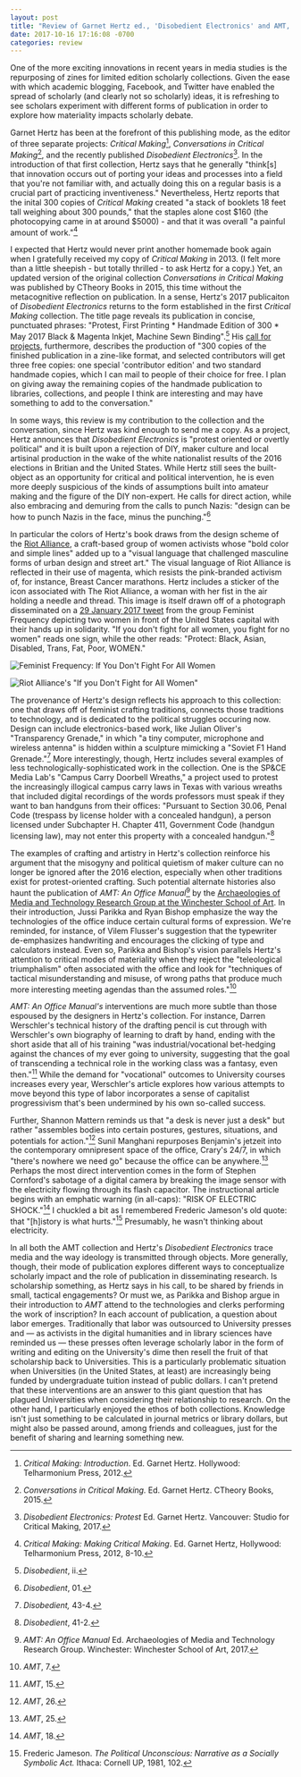 ```yaml
---
layout: post
title: "Review of Garnet Hertz ed., 'Disobedient Electronics' and AMT, 'An Office Manual'"
date: 2017-10-16 17:16:08 -0700
categories: review
---
```


One of the more exciting innovations in recent years in media studies is the repurposing of zines for limited edition scholarly collections. Given the ease with which academic blogging, Facebook, and Twitter have enabled the spread of scholarly (and clearly not so scholarly) ideas, it is refreshing to see scholars experiment with different forms of publication in order to explore how materiality impacts scholarly debate. 

Garnet Hertz has been at the forefront of this publishing mode, as the editor of three separate projects: *Critical Making*[^fn1], *Conversations in Critical Making*[^fn2], and the recently published *Disobedient Electronics*[^fn3]. In the introduction of that first collection, Hertz says that he generally "think[s] that innovation occurs out of porting your ideas and processes into a field that you're not familiar with, and actually doing this on a regular basis is a crucial part of practicing inventiveness." Nevertheless, Hertz reports that the inital 300 copies of *Critical Making* created "a stack of booklets 18 feet tall weighing about 300 pounds," that the staples alone cost $160 (the photocopying came in at around $5000) - and that it was overall "a painful amount of work."[^fn4]

I expected that Hertz would never print another homemade book again when I gratefully received my copy of *Critical Making* in 2013. (I felt more than a little sheepish - but totally thrilled - to ask Hertz for a copy.) Yet, an updated version of the original collection *Conversations in Critical Making* was published by CTheory Books in 2015, this time without the metacognitive reflection on publication. In a sense, Hertz's 2017 publicaiton of *Disobedient Electronics* returns to the form established in the first *Critical Making* collection. The title page reveals its publication in concise, punctuated phrases: "Protest, First Printing * Handmade Edition of 300 * May 2017 Black & Magenta Inkjet, Machine Sewn Binding".[^fn5] His [call for projects](http://www.disobedientelectronics.com/), furthermore, describes the production of "300 copies of the finished publication in a zine-like format, and selected contributors will get three free copies: one special 'contributor edition' and two standard handmade copies, which I can mail to people of their choice for free. I plan on giving away the remaining copies of the handmade publication to libraries, collections, and people I think are interesting and may have something to add to the conversation."

In some ways, this review is my contribution to the collection and the conversation, since Hertz was kind enough to send me a copy. As a project, Hertz announces that *Disobedient Electronics* is "protest oriented or overtly political" and it is built upon a rejection of DIY, maker culture and local artisinal production in the wake of the white nationalist results of the 2016 elections in Britian and the United States. While Hertz still sees the built-object as an opportunity for critical and political intervention, he is even more deeply suspicious of the kinds of assumptions built into amateur making and the figure of the DIY non-expert. He calls for direct action, while also embracing and demuring from the calls to punch Nazis: "design can be how to punch Nazis in the face, minus the punching."[^fn6]

In particular the colors of Hertz's book draws from the design scheme of the [Riot Alliance](http://riotalliance.com), a craft-based group of women activists whose "bold color and simple lines" added up to a "visual language that challenged masculine forms of urban design and street art." The visual language of Riot Alliance is reflected in their use of magenta, which resists the pink-branded activism of, for instance, Breast Cancer marathons. Hertz includes a sticker of the icon associated with The Riot Alliance, a woman with her fist in the air holding a needle and thread. This image is itself drawn off of a photograph disseminated on a [29 January 2017 tweet](https://twitter.com/femfreq/status/825811758216466432?lang=en) from the group Feminist Frequency depicting two women in front of the United States capital with their hands up in solidarity. "If you don't fight for all women, you fight for no women" reads one sign, while the other reads: "Protect: Black, Asian, Disabled, Trans, Fat, Poor, WOMEN." 

![Feminist Frequency: If You Don't Fight For All Women](https://pbs.twimg.com/media/C3N-oi0UcAEDbNb.jpg:large)



![Riot Alliance's "If you Don't Fight for All Women"](http://faculty.washington.edu/dkrosner/riot/img/riot.gif)

The provenance of Hertz's design reflects his approach to this collection: one that draws off of feminist crafting traditions, connects those traditions to technology, and is dedicated to the political struggles occuring now. Design can include electronics-based work, like Julian Oliver's "Transparency Grenade," in which "a tiny computer, microphone and wireless antenna" is hidden within a sculpture mimicking a "Soviet F1 Hand Grenade."[^fn7] More interestingly, though, Hertz includes several examples of less technologically-sophisticated work in the collection. One is the SP&CE Media Lab's "Campus Carry Doorbell Wreaths," a project used to protest the increasingly illogical campus carry laws in Texas with various wreaths that included digital recordings of the words professors must speak if they want to ban handguns from their offices: "Pursuant to Section 30.06, Penal Code (trespass by license holder with a concealed handgun), a person licensed under Subchapter H. Chapter 411, Government Code (handgun licensing law), may not enter this property with a concealed handgun."[^fn8]

The examples of crafting and artistry in Hertz's collection reinforce his argument that the misogyny and political quietism of maker culture can no longer be ignored after the 2016 election, especially when other traditions exist for protest-oriented crafting. Such potential alternate histories also haunt the publication of *AMT: An Office Manual*[^fn9] by the [Archaeologies of Media and Technology Research Group at the Winchester School of Art](https://www.southampton.ac.uk/amt/index.page). In their introduction, Jussi Parikka and Ryan Bishop emphasize the way the technologies of the office induce certain cultural forms of expression. We're reminded, for instance, of Vilem Flusser's suggestion that the typewriter de-emphasizes handwriting and encourages the clicking of type and calculators instead. Even so, Parikka and Bishop's vision parallels Hertz's attention to critical modes of materiality when they reject the "teleological triumphalism" often associated with the office and look for "techniques of tactical misunderstanding and misuse, of wrong paths that produce much more interesting meeting agendas than the assumed roles."[^fn10]

*AMT: An Office Manual's* interventions are much more subtle than those espoused by the designers in Hertz's collection. For instance, Darren Werschler's technical history of the drafting pencil is cut through with Werschler's own biography of learning to draft by hand, ending with the short aside that all of his training "was industrial/vocational bet-hedging against the chances of my ever going to university, suggesting that the goal of transcending a technical role in the working class was a fantasy, even then."[^fn11] While the demand for "vocational" outcomes to University courses increases every year, Werschler's article explores how various attempts to move beyond this type of labor incorporates a sense of capitalist progressivism that's been undermined by his own so-called success. 

Further, Shannon Mattern reminds us that "a desk is never just a desk" but rather "assembles bodies into certain postures, gestures, situations, and potentials for action."[^fn12] Sunil Manghani repurposes Benjamin's jetzeit into the contemporary omnipresent space of the office, Crary's 24/7, in which "there's nowhere we need go" because the office can be anywhere.[^fn13] Perhaps the most direct intervention comes in the form of Stephen Cornford's sabotage of a digital camera by breaking the image sensor with the electricity flowing through its flash capacitor. The instructional article begins with an emphatic warning (in all-caps): "RISK OF ELECTRIC SHOCK."[^fn14] I chuckled a bit as I remembered Frederic Jameson's old quote: that "[h]istory is what hurts."[^fn15] Presumably, he wasn't thinking about electricity. 

In all both the AMT collection and Hertz's *Disobedient Electronics* trace media and the way ideology is transmitted through objects. More generally, though, their mode of publication explores different ways to conceptualize scholarly impact and the role of publication in disseminating research. Is scholarship something, as Hertz says in his call, to be shared by friends in small, tactical engagements? Or must we, as Parikka and Bishop argue in their introduction to *AMT* attend to the technologies and clerks performing the work of inscription? In each account of publication, a question about labor emerges. Traditionally that labor was outsourced to University presses and — as activists in the digital humanities and in library sciences have reminded us — these presses often leverage scholarly labor in the form of writing and editing on the University's dime then resell the fruit of that scholarship back to Universities. This is a particularly problematic situation when Universities (in the United States, at least) are increasingly being funded by undergraduate tuition instead of public dollars. I can't pretend that these interventions are an answer to this giant question that has plagued Universities when considering their relationship to research. On the other hand, I particularly enjoyed the ethos of both collections. Knowledge isn't just something to be calculated in journal metrics or library dollars, but might also be passed around, among friends and colleagues, just for the benefit of sharing and learning something new. 

[^fn1]: *Critical Making: Introduction*. Ed. Garnet Hertz. Hollywood: Telharmonium Press, 2012. 
[^fn2]: *Conversations in Critical Making.* Ed. Garnet Hertz. CTheory Books, 2015. 
[^fn3]: *Disobedient Electronics: Protest* Ed. Garnet Hertz. Vancouver: Studio for Critical Making, 2017.
[^fn4]: *Critical Making: Making Critical Making*. Ed. Garnet Hertz, Hollywood: Telharmonium Press, 2012, 8-10. 
[^fn5]: *Disobedient*, ii.
[^fn6]: *Disobedient*, 01.
[^fn7]: *Disobedient,* 43-4.
[^fn8]: *Disobedient*, 41-2.
[^fn9]: *AMT: An Office Manual* Ed. Archaeologies of Media and Technology Research Group. Winchester: Winchester School of Art, 2017. 
[^fn10]: *AMT*, 7.
[^fn11]: *AMT*, 15.
[^fn12]: *AMT*, 26.
[^fn13]: *AMT*, 25.
[^fn14]: *AMT*, 18.
[^fn15]: Frederic Jameson. *The Political Unconscious: Narrative as a Socially Symbolic Act.* Ithaca: Cornell UP, 1981, 102. 

